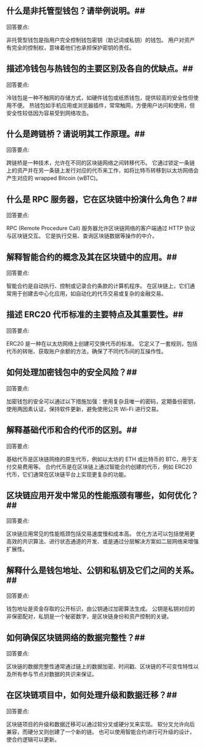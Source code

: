 ## 什么是非托管型钱包？请举例说明。##
回答要点:

非托管型钱包是指用户完全控制钱包密钥（助记词或私钥）的钱包。
用户对资产有完全的控制权，意味着他们也承担保护密钥的责任。
## 描述冷钱包与热钱包的主要区别及各自的优缺点。##
回答要点:

冷钱包是一种不触网的存储方式，如硬件钱包或纸质钱包，提供较高的安全性但使用不便。
热钱包如手机应用或浏览器插件，常常触网，方便用户访问和使用，但安全性较低因为容易受到网络攻击。
## 什么是跨链桥？请说明其工作原理。##
回答要点:

跨链桥是一种技术，允许在不同的区块链网络之间转移代币。
它通过锁定一条链上的资产并在另一条链上发行对应的代币来工作，如将比特币转移到以太坊网络会产生对应的 wrapped Bitcoin (wBTC)。
## 什么是 RPC 服务器，它在区块链中扮演什么角色？##
回答要点:

RPC (Remote Procedure Call) 服务器允许区块链网络的客户端通过 HTTP 协议与区块链交互。
它是执行交易、查询区块链数据等操作的中介。
## 解释智能合约的概念及其在区块链中的应用。##
回答要点:

智能合约是自动执行、控制或记录合约条款的计算机程序。
在区块链上，它们通常用于创建去中心化应用，如自动化的代币交易或复杂的金融交易。
## 描述 ERC20 代币标准的主要特点及其重要性。##
回答要点:

ERC20 是一种在以太坊网络上创建可交换代币的标准。
它定义了一套规则，包括代币的转账、获取账户余额的方法，确保了不同代币间的互操作性。
## 如何处理加密钱包中的安全风险？##
回答要点:

加密钱包的安全可以通过以下措施加强：使用复杂且唯一的密码，定期备份密钥，使用两因素认证，保持软件更新，避免使用公共 Wi-Fi 进行交易。
## 解释基础代币和合约代币的区别。##
回答要点:

基础代币是区块链网络的原生代币，例如以太坊的 ETH 或比特币的 BTC，用于支付交易费用等。
合约代币是在区块链上通过智能合约创建的代币，例如 ERC20 代币，它们通常在区块链平台上实现更复杂的功能。
## 区块链应用开发中常见的性能瓶颈有哪些，如何优化？##
回答要点:

区块链应用常见的性能瓶颈包括交易速度慢和成本高。
优化方法可以包括使用更高效的共识算法、进行状态通道的开发、或是通过分层解决方案如二层网络来增强扩展性。
## 解释什么是钱包地址、公钥和私钥及它们之间的关系。##
回答要点:

钱包地址是资金存取的公开标识，由公钥通过加密算法生成。
公钥是私钥对应的非保密配对，私钥是一个秘密数字，是区块链身份和资产控制的关键。
## 如何确保区块链网络的数据完整性？##
回答要点:

区块链的数据完整性通常通过链上的数据加密、时间戳、区块链的不可变性特性以及所有参与节点对数据的共识来保证。
## 在区块链项目中，如何处理升级和数据迁移？##
回答要点:

区块链项目的升级和数据迁移可以通过软分叉或硬分叉来实现。
软分叉允许向后兼容，而硬分叉则创建了一个新的链。
也可以使用智能合约进行可升级的设计，使合约逻辑可以更新。
